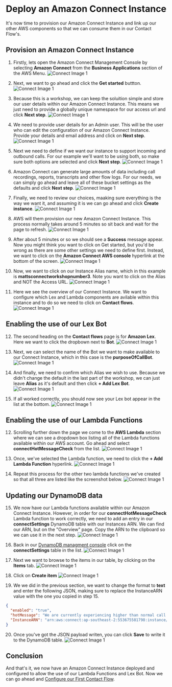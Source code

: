 # Deploy an Amazon Connect Instance
It's now time to provision our Amazon Connect Instance and link up our other AWS components so that we can consume them in our Contact Flow's.

## Provision an Amazon Connect Instance
1. Firstly, lets open the Amazon Connect Management Console by selecting <b>Amazon Connect</b> from the <b>Business Applications</b> section of the AWS Menu.
![Connect Image 1](images/connect/1.png)

2. Next, we want to go ahead and click the <b>Get started</b> buttton.
![Connect Image 1](images/connect/2.png)

3. Because this is a workshop, we can keep the soluition simple and store our user details within our Amazon Connect Instance. This means we just need to provide a globally unique namespace for our access url and click <b>Next step</b>.
![Connect Image 1](images/connect/3.png)

4. We need to provide user details for an Admin user. This will be the user who can edit the configuration of our Amazon Connect Instance. Provide your details and email address and click on <b>Next step</b>.
![Connect Image 1](images/connect/4.png)

5. Next we need to define if we want our instance to support incoming and outbound calls. For our example we'll want to be using both, so make sure both options are selected and click <b>Next step</b>.
![Connect Image 1](images/connect/5.png)

6. Amazon Connect can generate large amounts of data including call recordings, reports, transcripts and other flow logs. For our needs, we can simply go ahead and leave all of these bucket settings as the defaults and click <b>Next step</b>.
![Connect Image 1](images/connect/6.png)

7. Finally, we need to review our choices, maaking sure everything is the way we want it, and assuming it is we can go ahead and click <b>Create instance</b>.
![Connect Image 1](images/connect/7.png)

8. AWS will them provision our new Amazon Connect Instance. This process normally takes around 5 minutes so sit back and wait for the page to refresh.
![Connect Image 1](images/connect/8.png)

9. After about 5 minutes or so we should see a <b>Success</b> message appear. Now you might think you want to click on Get started, but you'd be wrong as there are some other settings we need to define first. Instead, we want  to click on the <b>Amazon Connect AWS console</b> hyperlink at the bottom of the screen.
![Connect Image 1](images/connect/9.png)

10. Now, we want to click on our Instance Alias name, which in this example is <b>mattsconnectworkshopnumber3</b>. Note you want to click on the Alias and NOT the Access URL.
![Connect Image 1](images/connect/10.png)

11. Here we see the overview of our Connect Instance. We want to configure which Lex and Lambda components are avilable within this instance and to do so we need to click on <b>Contact flows</b>.
![Connect Image 1](images/connect/11.png)

## Enabling the use of our Lex Bot
12. The second heading on the <b>Contact flows</b> page is for <b>Amazon Lex</b>. Here we want to click the dropbown next to <b>Bot</b>.
![Connect Image 1](images/connect/20.png)

13. Next, we can select the name of the Bot we want to make available to our Connect Instance, which in this case is the <b>purposeOfCallBot</b>.
![Connect Image 1](images/connect/21.png)

14. And finally, we need to confirm which Alias we wish to use. Because we didn't change the default in the last part of the workshop, we can just leave <b>Alias</b> as it's default and then click <b>+ Add Lex Bot</b>.
![Connect Image 1](images/connect/22.png)

15. If all worked correctly, you should now see your Lex bot appear in the list at the bottom.
![Connect Image 1](images/connect/23.png)

## Enabling the use of our Lambda Functions
12. Scrolling further down the page we come to the <b>AWS Lambda</b> section where we can see a dropdown box listing all of the Lambda functions available within our AWS account. Go ahead and select <b>connectHotMessageCheck</b> from the list.
![Connect Image 1](images/connect/12.png)

13. Once, we've selected the Lambda function, we need to click the <b>+ Add Lambda Function</b> hyperlink.
![Connect Image 1](images/connect/13.png)

14. Repeat this process for the other two lambda functions we've created so that all three are listed like the screenshot below.
![Connect Image 1](images/connect/14.png)

## Updating our DynamoDB data
15. We now have our Lambda functions available within our Amazon Connect Instance. However, in order for our <b>connectHotMessageCheck</b> Lambda function to work correctly, we need to add an entry in our <b>connectSettings</b> DynamoDB table with our Instances ARN. We can find our ARN, but on the "Overview" page. Copy the ARN to the clipboard so we can use it in the next step.
![Connect Image 1](images/connect/15.png)

16. Back in our [DynamoDB managment console](https://console.aws.amazon.com/dynamodb/) click on the <b>connectSettings</b> table in the list.
![Connect Image 1](images/connect/16.png)

17. Next we want to browse to the items in our table, by clicking on the <b>Items</b> tab.
![Connect Image 1](images/connect/17.png)

18. Click on <b>Create item</b>
![Connect Image 1](images/connect/18.png)

19. We we did in the previous section, we want to change the format to <b>text</b> and enter the following JSON, making sure to replace the InstanceARN value with the one you copied in step 15. 
```JSON
{
  "enabled": "true",
  "hotMessage": "We are currently experiencing higher than normal call volume",
  "InstanceARN": "arn:aws:connect:ap-southeast-2:553675581798:instance/2e392c49-5dc0-4e5a-b1ba-02bc09ceb927"
}
```

20. Once you've got the JSON payload writen, you can click <b>Save</b> to write it to the DynamoDB table.
![Connect Image 1](images/connect/19.png)

## Conclusion
And that's it, we now have an Amazon Connect Instance deployed and configured to allow the use of our Lambda Functions and Lex Bot. Now we can go ahead and [Configure our First Contact Flow](Part4.md).
